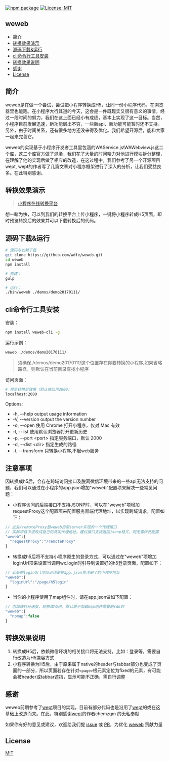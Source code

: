 [![npm package](https://img.shields.io/npm/v/weweb-cli.svg)](https://www.npmjs.com/package/weweb-cli)
[![License: MIT](https://img.shields.io/badge/License-MIT-green.svg)](https://opensource.org/licenses/MIT)

## weweb

- [简介](#简介)
- [转换效果演示](#转换效果演示)
- [源码下载&运行](#源码下载&运行)
- [cli命令行工具安装](#cli命令行工具安装)
- [转换效果说明](#转换效果说明)
- [感谢](#感谢)
- [License](#License)

## 简介

weweb是在做一个尝试，尝试把小程序转换成H5，让同一份小程序代码，在浏览器里也能跑。在小程序大行其道的今天，这会是一件既现实又很有意义的事情，经过一段时间的努力，我们在这上面已经小有成绩，基本上实现了这一目标。当然，小程序目前发展迅速，新功能层出不穷，一些新api、新功能可能暂时还不支持。另外，由于时间关系，还有很多地方还没来得及优化。我们希望开源后，能和大家一起来完善它。

weweb的实现基于小程序开发者工具里包涵的WAService.js\WAWebview.js这二个库，这二个库官方做了混淆，我们花了大量的时间精力对他进行模块拆分整理，在理解了他的实现后做了相应的改造，在这过程中，我们参考了另一个开源项目wept, wept的作者写了几篇文章对小程序框架进行了深入的分析，让我们受益良多。在此特别感谢。

## 转换效果演示

>[小程序在线转换平台](http://shaomayou.com/weweb/)

想一睹为快，可以到我们的转换平台上传小程序，一键将小程序转成H5页面，即时预览转换后的效果并可以下载转换后的代码。

## 源码下载&运行

``` sh
# 源码与依赖下载
git clone https://github.com/wdfe/weweb.git
cd weweb
npm install

# 构建：
gulp

# 运行：
./bin/weweb ./demos/demo20170111/
```

## cli命令行工具安装

安装：

```sh
npm install weweb-cli -g
```

运行示例：

```sh
weweb ./demos/demo20170111/
```

> 须确保./demos/demo20170111/这个位置存在你要转换的小程序,如果省略路径，则默认在当前目录查找小程序

访问页面：

``` sh
# 预览转换后效果（默认端口为2000）
localhost:2000
```

Options:

- -h, --help       output usage information
- -V, --version    output the version number
- -o, --open       使用 Chrome 打开小程序，仅对 Mac 有效
- -l, --list       使用默认浏览器打开更新历史
- -p, --port \<port>   指定服务端口，默认 2000
- -d, --dist \<dir>   指定生成的路径
- -t, --transform  只转换小程序,不起web服务

## 注意事项

因转换成h5后，会存在跨域访问接口及脱离微信环境带来的一些api无法支持的问题，我们可以通过在小程序的app.json增加"weweb"配置项来解决一些常见问题：

- 小程序访问的后端接口不支持JSONP时，可以在"weweb"项增加requestProxy这个配置项来配置服务器端代理地址，以实现跨域请求，配置如下：

``` js
// 此处/remoteProxy是weweb自带server实现的一个代理接口
// 实际项目中请改成自己的真实代理地址。建议接口支持返回jsonp格式，则无需做此配置
"weweb":{
  "requestProxy":"/remoteProxy"
}
```

- 转换成h5后将不支持小程序原生的登录方式，可以通过在"weweb"项增加loginUrl项来设置当调用wx.login时引导到设置好的h5登录页面，配置如下：

``` js
// 此处的loginUrl地址必须是在app.json里注册了的小程序地址
"weweb":{
  "loginUrl":"/page/h5login"
}
```

- 当你的小程序使用了map组件时，请在app.json做如下配置：

```js
// 为加快打开速度，转换成h5时，默认是不加载map组件需要的sdk的
"weweb":{
  "nomap":false
}
```

## 转换效果说明

1. 转换成H5后，依赖微信环境的相关接口将无法支持，比如：登录等，需要自行改造为H5兼容方式
2. 小程序转换为H5后，由于原来属于native的header与tabbar部分也变成了页面的一部分，所以页面若存在针对`<page>`根元素定位为fixed的元素，有可能会被header或tabbar遮挡，显示可能不正确，需自行调整

## 感谢

weweb前期参考了[wept]项目的实现，目前有部分代码也是沿用了[wept]的或在这基础上改造而来。在此，特别感谢[wept]的作者chemzqm 的无私奉献

如果你有好的意见或建议，欢迎给我们提 [issue] 或 [PR]，为优化 [weweb] 贡献力量

## License

[MIT](http://opensource.org/licenses/MIT)

[微信小程序简易教程]: https://mp.weixin.qq.com/debug/wxadoc/dev/
[issue]: https://github.com/wdfe/weweb/issues/new
[PR]: https://github.com/wdfe/weweb/compare
[weweb]: https://github.com/wdfe/weweb
[wept]: https://chemzqm.github.io/wept/#/
